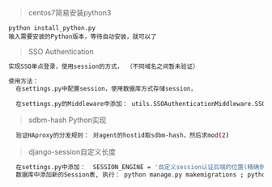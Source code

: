> centos7简易安装python3

```
python install_python.py
输入需要安装的Python版本，等待自动安装，就可以了
```
> SSO Authentication
```bash
实现SSO单点登录，使用session的方式， （不同域名之间暂未验证）

使用方法：
  在settings.py中配置session，使用数据库方式存储session，
  
  在settings.py的Middleware中添加： utils.SSOAuthenticationMiddleware.SSOAuthenticationMiddleware即可

```
> sdbm-hash Python实现
```bash
  验证HAproxy的分发规则： 对agent的hostid取sdbm-hash，然后求mod(2)
```

> django-session自定义长度
```bash
  在settings.py中添加：  SESSION_ENGINE = '自定义session认证后端的位置(精确到文件即可)'
  数据库中添加新的Session表, 执行： python manage.py makemigrations ; python manage.py migrate 
  
```
